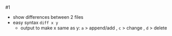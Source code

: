 #1
- show differences between 2 files
- easy syntax `diff x y`
	- output to make x same as y: `a` > append/add , `c` > change , `d` > delete